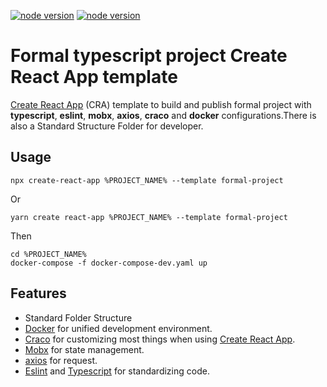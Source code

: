 [![node version](https://img.shields.io/badge/node-18.12.1-brightgreen.svg?style=plastic)](https://www.npmjs.com/package/cra-template-formal-project)
[![node version](https://img.shields.io/badge/npm-8.19.2-brightgreen.svg?style=plastic)](https://www.npmjs.com/package/cra-template-formal-project)

# Formal typescript project Create React App template

[Create React App](https://github.com/facebook/create-react-app) (CRA) template to build and publish formal project with **typescript**, **eslint**, **mobx**, **axios**, **craco** and **docker** configurations.There is also a Standard Structure Folder for developer.

## Usage

```shell script
npx create-react-app %PROJECT_NAME% --template formal-project
``` 
Or
```shell script
yarn create react-app %PROJECT_NAME% --template formal-project
```

Then

```shell script
cd %PROJECT_NAME%
docker-compose -f docker-compose-dev.yaml up
```

## Features

- Standard Folder Structure
- [Docker](https://www.docker.com/) for unified development environment.
- [Craco](https://craco.js.org/) for customizing most things when using [Create React App](https://create-react-app.dev/).
- [Mobx](https://mobx.js.org/README.html) for state management.
- [axios](https://axios-http.com/docs/intro) for request.
- [Eslint](https://eslint.org/) and [Typescript](https://www.typescriptlang.org/) for standardizing code.
